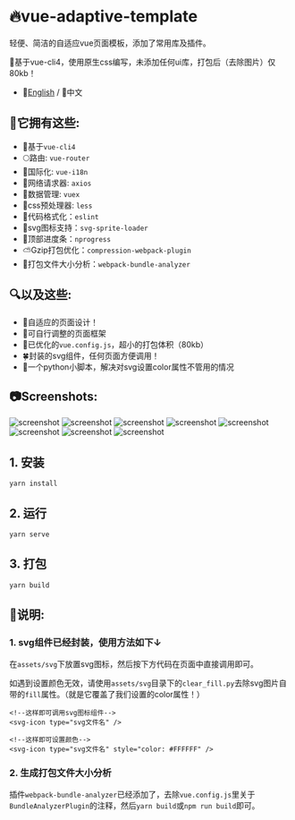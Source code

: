 # 🔥vue-adaptive-template
轻便、简洁的自适应vue页面模板，添加了常用库及插件。

🌽基于vue-cli4，使用原生css编写，未添加任何ui库，打包后（去除图片）仅80kb！

- 🌺[English](https://github.com/Pure-Peace/vue-adaptive-template/blob/master/README_en.md) / 💖中文


## 📘它拥有这些:
- 🍊基于`vue-cli4`
- 🌕路由: `vue-router`
- 🍁国际化: `vue-i18n`
- 🌝网络请求器: `axios`
- 🚅数据管理: `vuex`
- 💚css预处理器: `less`
- 🍰代码格式化：`eslint`
- 🌠svg图标支持：`svg-sprite-loader`
- 🍩顶部进度条：`nprogress`
- ⛅Gzip打包优化：`compression-webpack-plugin`
- 🙉打包文件大小分析：`webpack-bundle-analyzer`

## 🔍以及这些:
- 🍬自适应的页面设计！
- 🌺可自行调整的页面框架
- 🍮已优化的`vue.config.js`，超小的打包体积（80kb）
- 🍀封装的svg组件，任何页面方便调用！
- 🌴一个python小脚本，解决对svg设置color属性不管用的情况

## 📷Screenshots:
![screenshot](http://otsu.fun/demos2/ss4.png)
![screenshot](http://otsu.fun/demos2/ss7.png)
![screenshot](http://otsu.fun/demos2/ss3.png)
![screenshot](http://otsu.fun/demos2/ss2.png)
![screenshot](http://otsu.fun/demos2/ss5.png)
![screenshot](http://otsu.fun/demos2/ss6.png)
![screenshot](http://otsu.fun/demos2/ss1.png)
![screenshot](http://otsu.fun/demos2/ss8.png)


## 1. 安装
```
yarn install
```

## 2. 运行
```
yarn serve
```

## 3. 打包
```
yarn build
```

## 📘说明:

### 1. svg组件已经封装，使用方法如下↓

在`assets/svg`下放置svg图标，然后按下方代码在页面中直接调用即可。

如遇到设置颜色无效，请使用`assets/svg`目录下的`clear_fill.py`去除svg图片自带的`fill`属性。（就是它覆盖了我们设置的color属性！）

```vue
<!--这样即可调用svg图标组件-->
<svg-icon type="svg文件名" />

<!--这样即可设置颜色-->
<svg-icon type="svg文件名" style="color: #FFFFFF" />
```

### 2. 生成打包文件大小分析

插件`webpack-bundle-analyzer`已经添加了，去除`vue.config.js`里关于`BundleAnalyzerPlugin`的注释，然后`yarn build`或`npm run build`即可。


